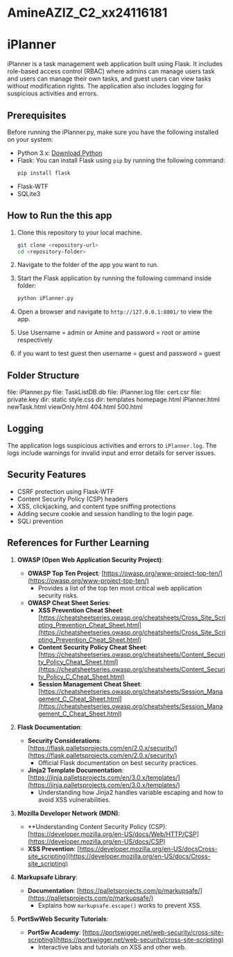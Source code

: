 # AmineAZIZ_C2_xx24116181

# iPlanner
 iPlanner is a task management web application built using Flask.
 It includes role-based access control (RBAC) where admins can manage users task and users can manage their own tasks, and guest users can view tasks without modification rights.
 The application also includes logging for suspicious activities and errors.
## Prerequisites

Before running the iPlanner.py, make sure you have the following installed on your system:
- Python 3.x: [Download Python](https://www.python.org/downloads/)
- Flask: You can install Flask using `pip` by running the following command:
  ```bash
  pip install flask
  ```
- Flask-WTF
- SQLite3


## How to Run the this app

1. Clone this repository to your local machine.
    ```bash
    git clone <repository-url>
    cd <repository-folder>
    ```

2. Navigate to the folder of the app you want to run.

3. Start the Flask application by running the following command inside folder:
    ```bash
    python iPlanner.py
    ```

4. Open a browser and navigate to `http://127.0.0.1:8001/` to view the app.

5. Use Username = admin or Amine and password = root or amine respectively

6. if you want to test guest then username = guest and password = guest


## Folder Structure

file: iPlanner.py
file: TaskListDB.db
file: iPlanner.log
file: cert.csr
file: private.key
dir: static
	style.css
dir: templates
	homepage.html
	iPlanner.html
	newTask.html
	viewOnly.html
	404.html
	500.html
	
## Logging
The application logs suspicious activities and errors to `iPlanner.log`.
The logs include warnings for invalid input and error details for server issues.

## Security Features
- CSRF protection using Flask-WTF
- Content Security Policy (CSP) headers
- XSS, clickjacking, and content type sniffing protections
- Adding secure cookie and session handling to the login page.
- SQLi prevention

## **References for Further Learning**

1. **OWASP (Open Web Application Security Project)**:
   - **OWASP Top Ten Project**: [https://owasp.org/www-project-top-ten/](https://owasp.org/www-project-top-ten/)
     - Provides a list of the top ten most critical web application security risks.
   - **OWASP Cheat Sheet Series**:
     - **XSS Prevention Cheat Sheet**: [https://cheatsheetseries.owasp.org/cheatsheets/Cross_Site_Scripting_Prevention_Cheat_Sheet.html](https://cheatsheetseries.owasp.org/cheatsheets/Cross_Site_Scripting_Prevention_Cheat_Sheet.html)
     - **Content Security Policy Cheat Sheet**: [https://cheatsheetseries.owasp.org/cheatsheets/Content_Security_Policy_Cheat_Sheet.html](https://cheatsheetseries.owasp.org/cheatsheets/Content_Security_Policy_C_Cheat_Sheet.html)
     - **Session Management Cheat Sheet**: [https://cheatsheetseries.owasp.org/cheatsheets/Session_Management_C_Cheat_Sheet.html](https://cheatsheetseries.owasp.org/cheatsheets/Session_Management_C_Cheat_Sheet.html)

2. **Flask Documentation**:
   - **Security Considerations**: [https://flask.palletsprojects.com/en/2.0.x/security/](https://flask.palletsprojects.com/en/2.0.x/security/)
     - Official Flask documentation on best security practices.
   - **Jinja2 Template Documentation**: [https://jinja.palletsprojects.com/en/3.0.x/templates/](https://jinja.palletsprojects.com/en/3.0.x/templates/)
     - Understanding how Jinja2 handles variable escaping and how to avoid XSS vulnerabilities.

3. **Mozilla Developer Network (MDN)**:
   - **Understanding Content Security Policy (CSP): [https://developer.mozilla.org/en-US/docs/Web/HTTP/CSP](https://developer.mozilla.org/en-US/docs/CSP)
   - **XSS Prevention**: [https://developer.mozilla.org/en-US/docsCross-site_scripting](https://developer.mozilla.org/en-US/docs/Cross-site_scripting)

4. **Markupsafe Library**:
   - **Documentation**: [https://palletsprojects.com/p/markupsafe/](https://palletsprojects.com/p/markupsafe/)
     - Explains how `markupsafe.escape()` works to prevent XSS.

5. **PortSwWeb Security Tutorials**:
   - **PortSw Academy**: [https://portswigger.net/web-security/cross-site-scripting](https://portswigger.net/web-security/cross-site-scripting)
     - Interactive labs and tutorials on XSS and other web.